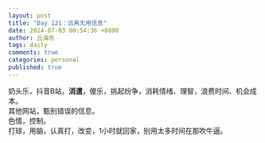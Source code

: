 ```yaml
---
layout: post
title: "Day 121：远离无用信息"
date: 2024-07-03 00:54:36 +0800
author: 丘海东 
tags: daily
comments: true
categories: personal
published: true
---
```

奶头乐，抖音B站，**消遣**，傻乐，挑起纷争，消耗情绪、理智，浪费时间、机会成本。  
其他网站，甄别错误的信息。  
色情，控制。  
打球，用脑，认真打，改变，1小时就回家，别用太多时间在那吹牛逼。
